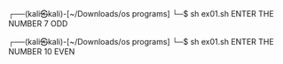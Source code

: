 ┌──(kali㉿kali)-[~/Downloads/os programs]
└─$ sh ex01.sh
ENTER THE NUMBER
7
ODD
                                                                             
┌──(kali㉿kali)-[~/Downloads/os programs]
└─$ sh ex01.sh
ENTER THE NUMBER
10
EVEN
               
